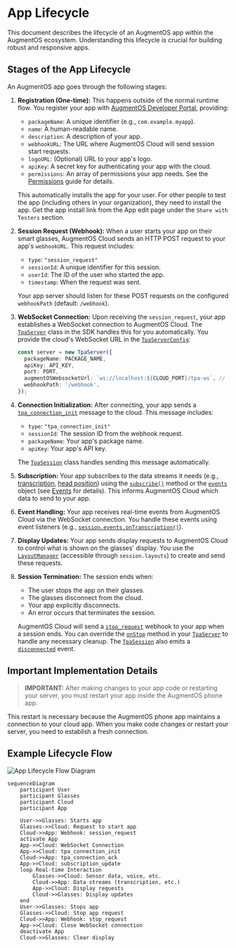 # App Lifecycle


This document describes the lifecycle of an AugmentOS app within the AugmentOS ecosystem. Understanding this lifecycle is crucial for building robust and responsive apps.

## Stages of the App Lifecycle

An AugmentOS app goes through the following stages:

1.  **Registration (One-time):**  This happens outside of the normal runtime flow. You register your app with [AugmentOS Developer Portal](https://console.augmentos.org/tpas), providing:
    *   `packageName`: A unique identifier (e.g., `com.example.myapp`).
    *   `name`: A human-readable name.
    *   `description`: A description of your app.
    *   `webhookURL`: The URL where AugmentOS Cloud will send session start requests.
    *   `logoURL`: (Optional) URL to your app's logo.
    *   `apiKey`: A secret key for authenticating your app with the cloud.
    *   `permissions`: An array of permissions your app needs.  See the [Permissions](permissions) guide for details.

    This automatically installs the app for your user.  For other people to test the app (including others in your organization), they need to install the app.  Get the app install link from the App edit page under the `Share with Testers` section.

2.  **Session Request (Webhook):** When a user starts your app on their smart glasses, AugmentOS Cloud sends an HTTP POST request to your app's `webhookURL`. This request includes:

    *   `type`: `"session_request"`
    *   `sessionId`: A unique identifier for this session.
    *   `userId`:  The ID of the user who started the app.
    *   `timestamp`: When the request was sent.

    Your app server should listen for these POST requests on the configured `webhookPath` (default: `/webhook`).

3.  **WebSocket Connection:**  Upon receiving the `session_request`, your app establishes a WebSocket connection to AugmentOS Cloud. The [`TpaServer`](/reference/tpa-server) class in the SDK handles this for you automatically. You provide the cloud's WebSocket URL in the [`TpaServerConfig`](/reference/tpa-server#configuration):

    ```typescript
    const server = new TpaServer({
      packageName: PACKAGE_NAME,
      apiKey: API_KEY,
      port: PORT,
      augmentOSWebsocketUrl: `ws://localhost:${CLOUD_PORT}/tpa-ws`, // Or your cloud URL
      webhookPath: '/webhook',
    });
    ```

4.  **Connection Initialization:**  After connecting, your app sends a [`tpa_connection_init`](/reference/interfaces/message-types#tpaconnectioninit) message to the cloud. This message includes:

    *   `type`: `"tpa_connection_init"`
    *   `sessionId`:  The session ID from the webhook request.
    *   `packageName`:  Your app's package name.
    *   `apiKey`:  Your app's API key.

    The [`TpaSession`](/reference/tpa-session) class handles sending this message automatically.

5.  **Subscription:**  Your app subscribes to the data streams it needs (e.g., [transcription](/reference/interfaces/event-types#transcriptiondata), [head position](/reference/interfaces/event-types#headposition)) using the [`subscribe()`](/reference/tpa-session#subscribe) method or the [`events`](/reference/managers/event-manager) object (see [Events](./events) for details). This informs AugmentOS Cloud which data to send to your app.

6.  **Event Handling:**  Your app receives real-time events from AugmentOS Cloud via the WebSocket connection. You handle these events using event listeners (e.g., [`session.events.onTranscription()`](/reference/managers/event-manager#ontranscription)).

7.  **Display Updates:**  Your app sends display requests to AugmentOS Cloud to control what is shown on the glasses' display. You use the [`LayoutManager`](/reference/managers/layout-manager) (accessible through `session.layouts`) to create and send these requests.

8.  **Session Termination:**  The session ends when:

    *   The user stops the app on their glasses.
    *   The glasses disconnect from the cloud.
    *   Your app explicitly disconnects.
    *   An error occurs that terminates the session.

    AugmentOS Cloud will send a [`stop_request`](/reference/interfaces/webhook-types#stopwebhookrequest) webhook to your app when a session ends. You can override the [`onStop`](/reference/tpa-server#onstop-protected) method in your [`TpaServer`](/reference/tpa-server) to handle any necessary cleanup. The [`TpaSession`](/reference/tpa-session) also emits a [`disconnected`](/reference/managers/event-manager#ondisconnected) event.

## Important Implementation Details

> **IMPORTANT:** After making changes to your app code or restarting your server, you must restart your app inside the AugmentOS phone app.

This restart is necessary because the AugmentOS phone app maintains a connection to your cloud app. When you make code changes or restart your server, you need to establish a fresh connection.

## Example Lifecycle Flow

![App Lifecycle Flow Diagram](/img/app-lifecycle-flow.png)

```mermaid
sequenceDiagram
    participant User
    participant Glasses
    participant Cloud
    participant App

    User->>Glasses: Starts app
    Glasses->>Cloud: Request to start app
    Cloud->>App: Webhook: session_request
    activate App
    App->>Cloud: WebSocket Connection
    App->>Cloud: tpa_connection_init
    Cloud->>App: tpa_connection_ack
    App->>Cloud: subscription_update
    loop Real-time Interaction
        Glasses->>Cloud: Sensor data, voice, etc.
        Cloud->>App: Data streams (transcription, etc.)
        App->>Cloud: Display requests
        Cloud->>Glasses: Display updates
    end
    User->>Glasses: Stops app
    Glasses->>Cloud: Stop app request
    Cloud->>App: Webhook: stop_request
    App->>Cloud: Close WebSocket connection
    deactivate App
    Cloud->>Glasses: Clear display
```
